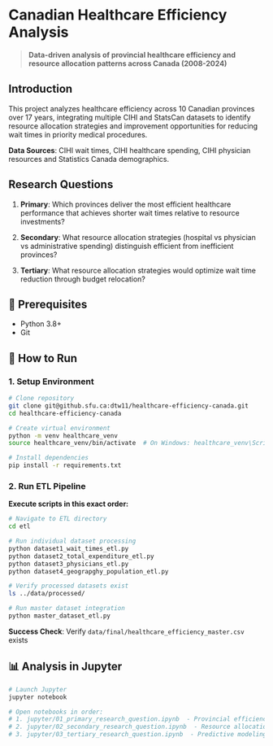 # Canadian Healthcare Efficiency Analysis

> **Data-driven analysis of provincial healthcare efficiency and resource allocation patterns across Canada (2008-2024)**

## Introduction

This project analyzes healthcare efficiency across 10 Canadian provinces over 17 years, integrating multiple CIHI and StatsCan datasets to identify resource allocation strategies and improvement opportunities for reducing wait times in priority medical procedures.

**Data Sources**: CIHI wait times, CIHI healthcare spending, CIHI physician resources and Statistics Canada demographics.

## Research Questions

1. **Primary**: Which provinces deliver the most efficient healthcare performance that achieves shorter wait times relative to resource investments?

2. **Secondary**: What resource allocation strategies (hospital vs physician vs administrative spending) distinguish efficient from inefficient provinces?

3. **Tertiary**: What resource allocation strategies would optimize wait time reduction through budget relocation?

## 🔧 Prerequisites

- Python 3.8+
- Git

## 🚀 How to Run

### 1. Setup Environment
```bash
# Clone repository
git clone git@github.sfu.ca:dtw11/healthcare-efficiency-canada.git
cd healthcare-efficiency-canada

# Create virtual environment
python -m venv healthcare_venv
source healthcare_venv/bin/activate  # On Windows: healthcare_venv\Scripts\activate

# Install dependencies
pip install -r requirements.txt
```

### 2. Run ETL Pipeline
**Execute scripts in this exact order:**

```bash
# Navigate to ETL directory
cd etl

# Run individual dataset processing
python dataset1_wait_times_etl.py
python dataset2_total_expenditure_etl.py
python dataset3_physicians_etl.py
python dataset4_geograpghy_population_etl.py

# Verify processed datasets exist
ls ../data/processed/

# Run master dataset integration
python master_dataset_etl.py
```

**Success Check**: Verify `data/final/healthcare_efficiency_master.csv` exists

## 📊 Analysis in Jupyter

```bash
# Launch Jupyter
jupyter notebook

# Open notebooks in order:
# 1. jupyter/01_primary_research_question.ipynb  - Provincial efficiency rankings
# 2. jupyter/02_secondary_research_question.ipynb  - Resource allocation analysis  
# 3. jupyter/03_tertiary_research_question.ipynb  - Predictive modeling
```
